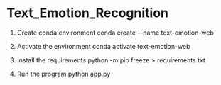 # Text_Emotion_Recognition

1. Create conda environment
conda create --name text-emotion-web

2. Activate the environment
conda activate text-emotion-web

3. Install the requirements
python -m pip freeze > requirements.txt

4. Run the program
python app.py

